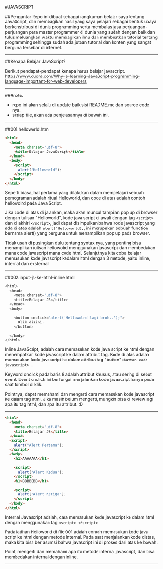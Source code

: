 #JAVASCRIPT

##Pengantar
Repo ini dibuat sebagai rangkuman belajar saya tentang JavaScript, dan membagikan hasil yang saya pelajari sebagai bentuk upaya berkonstribusi di dunia programming serta membalas jasa perjuangan-perjuangan para master programmer di dunia yang sudah dengan baik dan tulus meluangkan waktu membagikan ilmu dan membuatkan tutorial tentang programming sehingga sudah ada jutaan tutorial dan konten yang sangat berguna tersebar di internet.

------------
##Kenapa Belajar JavaScript?

Berikut pendapat-pendapat kenapa harus belajar javascript.
https://www.quora.com/Why-is-learning-JavaScript-programming-language-important-for-web-developers

------------



###note:
- repo ini akan selalu di update baik sisi README.md dan source code nya.
- setiap file, akan ada penjelasannya di bawah ini.

------------

##001.helloworld.html
```html
<html>
  <head>
    <meta charset="utf-8">
    <title>Belajar JavaScript</title>
  </head>
  <body>
    <script>
      alert("Helloworld");
    </script>
  </body>
</html>
```
Seperti biasa, hal pertama yang dilakukan dalam mempelajari sebuah pemograman adalah ritual Helloworld, dan code di atas adalah contoh hellowolrd pada Java Script.

Jika code di atas di jalankan, maka akan muncul tampilan pop up di browser dengan tulisan "Helloworld", kode java script di awali dengan tag ```<script> ``` dan di akhiri ```</script>```, jadi dapat disimpulkan bahwa kode javascript yang ada di atas adalah ```alert("Helloworld);```, ini merupakan sebuah function bernama alert() yang berguna untuk menampilkan pop up pada browser.

Tidak usah di pusingkan dulu tentang syntax nya, yang penting bisa menampilkan tulisan hellowolrd menggunakan javascript dan membedakan mana code javascript mana code html.
Selanjutnya kita coba belajar memasukan kode javascript kedalam html dengan 3 metode, yaitu inline, internal dan eksternal.

------------

##002.input-js-ke-html-inline.html

```javascript
<html>
  <head>
    <meta charset="utf-8">
    <title>Belajar JS</title>
  </head>
  <body>

    <button onclick="alert('Hellowolrd lagi broh..');">
      Klik disini.
    </button>

  </body>
</html>

```

Inline JavaScript, adalah cara memasukan kode java script ke html dengan menempatkan
kode javascript ke dalam attribut tag. Kode di atas adalah memasukan kode javascript ke dalam attribut tag "button"```<button code-javascript> ```.

Keyword onclick pada baris 8 adalah attribut khusus, atau sering di sebut event.
Event onclick ini berfungsi menjalankan kode javascript hanya pada saat tombol di klik.

Pointnya, dapat memahami dan mengerti cara memasukan kode javascript ke dalam tag html.
Jika masih belum mengerti, mungkin bisa di review lagi apa itu tag html, dan apa itu attribut. :D

------------

```html
<html>
  <head>
    <meta charset="utf-8">
    <title>Belajar JS</title>
  </head>
  <script>
    alert("Alert Pertama");
  </script>
  <body>
    <h1>AAAAAAA</h1>

    <script>
      alert('Alert Kedua');
    </script>
    <h1>BBBBBBB</h1>

    <script>
      alert('Alert Ketiga');
    </script>
  </body>
</html>


```

Internal Javascript adalah, cara memasukan kode javascript ke dalam html dengan menggunakan tag ```<script> </script>```

Pada latihan Helloworld di file 001 adalah contoh memasukan kode java script ke html dengan metode Internal. Pada saat menjalankan kode diatas, maka kita bisa ber asumsi bahwa javascript ini di proses dari atas ke bawah.

Point, mengerti dan memahami apa itu metode internal javascript, dan bisa membedakan internal dengan inline.

------------
